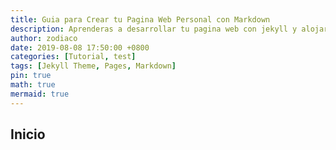 ```yaml
---
title: Guia para Crear tu Pagina Web Personal con Markdown
description: Aprenderas a desarrollar tu pagina web con jekyll y alojarla de forma publica con github pages (test)
author: zodiaco
date: 2019-08-08 17:50:00 +0800
categories: [Tutorial, test]
tags: [Jekyll Theme, Pages, Markdown]
pin: true
math: true
mermaid: true
---
```


## Inicio

